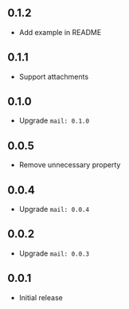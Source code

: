 ## 0.1.2

* Add example in README

## 0.1.1

* Support attachments

## 0.1.0

* Upgrade `mail: 0.1.0`

## 0.0.5

* Remove unnecessary property

## 0.0.4

* Upgrade `mail: 0.0.4`

## 0.0.2

* Upgrade `mail: 0.0.3`

## 0.0.1

* Initial release
